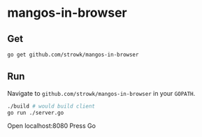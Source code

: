 # mangos-in-browser

## Get

``` bash
go get github.com/strowk/mangos-in-browser
```

## Run

Navigate to `github.com/strowk/mangos-in-browser` in your `GOPATH`.

``` bash
./build # would build client 
go run ./server.go
```

Open localhost:8080
Press Go
